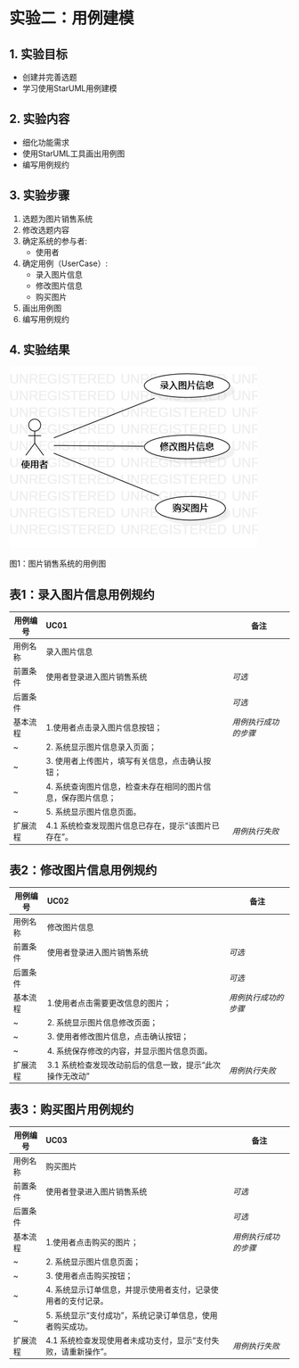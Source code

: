 # 实验二：用例建模

## 1. 实验目标

- 创建并完善选题
- 学习使用StarUML用例建模

## 2. 实验内容

- 细化功能需求
- 使用StarUML工具画出用例图
- 编写用例规约

## 3. 实验步骤

1. 选题为图片销售系统
2. 修改选题内容
3. 确定系统的参与者:  
      - 使用者   
4. 确定用例（UserCase）:   
      - 录入图片信息
      - 修改图片信息
      - 购买图片
5. 画出用例图
6. 编写用例规约

## 4. 实验结果

![用例图](./lab2_UseCaseDiagram1.jpg)

图1：图片销售系统的用例图

## 表1：录入图片信息用例规约  

用例编号  | UC01 | 备注  
-|:-|-  
用例名称  | 录入图片信息  |   
前置条件  | 使用者登录进入图片销售系统 | *可选*   
后置条件  |      | *可选*   
基本流程  | 1.使用者点击录入图片信息按钮； |*用例执行成功的步骤*    
~| 2. 系统显示图片信息录入页面； |   
~| 3. 使用者上传图片，填写有关信息，点击确认按钮； |   
~| 4. 系统查询图片信息，检查未存在相同的图片信息，保存图片信息； |   
~| 5. 系统显示图片信息页面。|  
扩展流程  | 4.1 系统检查发现图片信息已存在，提示“该图片已存在”。  |*用例执行失败*    

## 表2：修改图片信息用例规约  

用例编号  | UC02 | 备注  
-|:-|-  
用例名称  | 修改图片信息  |   
前置条件  | 使用者登录进入图片销售系统  | *可选*   
后置条件  |      | *可选*   
基本流程  | 1.使用者点击需要更改信息的图片；   |*用例执行成功的步骤*    
~| 2. 系统显示图片信息修改页面； |   
~| 3. 使用者修改图片信息，点击确认按钮； |   
~| 4. 系统保存修改的内容，并显示图片信息页面。 | 
扩展流程  | 3.1 系统检查发现改动前后的信息一致，提示“此次操作无改动” |*用例执行失败*    

## 表3：购买图片用例规约  

用例编号  | UC03 | 备注  
-|:-|-  
用例名称  | 购买图片  |   
前置条件  |  使用者登录进入图片销售系统   | *可选*   
后置条件  |      | *可选*   
基本流程  | 1.使用者点击购买的图片；   |*用例执行成功的步骤*    
~| 2. 系统显示图片信息页面； |   
~| 3. 使用者点击购买按钮； |   
~| 4. 系统显示订单信息，并提示使用者支付，记录使用者的支付记录。|   
~| 5. 系统显示“支付成功”，系统记录订单信息，使用者购买成功。|  
扩展流程  | 4.1 系统检查发现使用者未成功支付，显示“支付失败，请重新操作”。  |*用例执行失败*    
